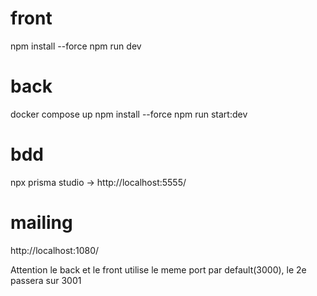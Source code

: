 # front
npm install --force
npm run dev

# back
docker compose up
npm install --force
npm run start:dev 

# bdd
npx prisma studio -> http://localhost:5555/

# mailing
http://localhost:1080/

Attention le back et le front utilise le meme port par default(3000), le 2e passera sur 3001